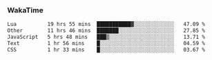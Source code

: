 ### WakaTime

<!--START_SECTION:waka-->

```txt
Lua          19 hrs 55 mins  ███████████▓░░░░░░░░░░░░░   47.09 %
Other        11 hrs 46 mins  ███████░░░░░░░░░░░░░░░░░░   27.85 %
JavaScript   5 hrs 48 mins   ███▒░░░░░░░░░░░░░░░░░░░░░   13.71 %
Text         1 hr 56 mins    █░░░░░░░░░░░░░░░░░░░░░░░░   04.59 %
CSS          1 hr 33 mins    █░░░░░░░░░░░░░░░░░░░░░░░░   03.67 %
```

<!--END_SECTION:waka-->
